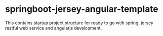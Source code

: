 # springboot-jersey-angular-template
This contains startup project structure for ready to go wtih spring, jersey restful web service and angularjs development.
